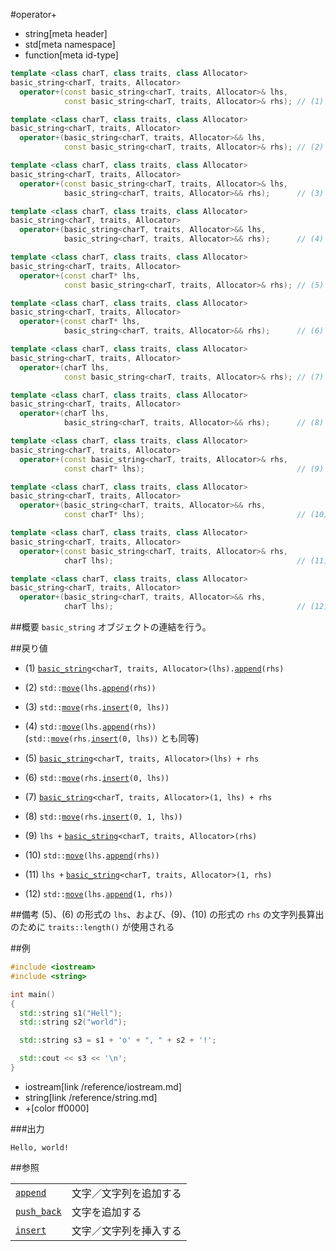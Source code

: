 #operator+
* string[meta header]
* std[meta namespace]
* function[meta id-type]

```cpp
template <class charT, class traits, class Allocator>
basic_string<charT, traits, Allocator>
  operator+(const basic_string<charT, traits, Allocator>& lhs,
            const basic_string<charT, traits, Allocator>& rhs);	// (1)

template <class charT, class traits, class Allocator>
basic_string<charT, traits, Allocator>
  operator+(basic_string<charT, traits, Allocator>&& lhs,
            const basic_string<charT, traits, Allocator>& rhs);	// (2) C++11 から

template <class charT, class traits, class Allocator>
basic_string<charT, traits, Allocator>
  operator+(const basic_string<charT, traits, Allocator>& lhs,
            basic_string<charT, traits, Allocator>&& rhs);		// (3) C++11 から

template <class charT, class traits, class Allocator>
basic_string<charT, traits, Allocator>
  operator+(basic_string<charT, traits, Allocator>&& lhs,
            basic_string<charT, traits, Allocator>&& rhs);		// (4) C++11 から

template <class charT, class traits, class Allocator>
basic_string<charT, traits, Allocator>
  operator+(const charT* lhs,
            const basic_string<charT, traits, Allocator>& rhs);	// (5)

template <class charT, class traits, class Allocator>
basic_string<charT, traits, Allocator>
  operator+(const charT* lhs,
            basic_string<charT, traits, Allocator>&& rhs);		// (6) C++11 から

template <class charT, class traits, class Allocator>
basic_string<charT, traits, Allocator>
  operator+(charT lhs,
            const basic_string<charT, traits, Allocator>& rhs);	// (7)

template <class charT, class traits, class Allocator>
basic_string<charT, traits, Allocator>
  operator+(charT lhs,
            basic_string<charT, traits, Allocator>&& rhs);		// (8) C++11 から

template <class charT, class traits, class Allocator>
basic_string<charT, traits, Allocator>
  operator+(const basic_string<charT, traits, Allocator>& rhs,
            const charT* lhs);									// (9)

template <class charT, class traits, class Allocator>
basic_string<charT, traits, Allocator>
  operator+(basic_string<charT, traits, Allocator>&& rhs,
            const charT* lhs);									// (10) C++11 から

template <class charT, class traits, class Allocator>
basic_string<charT, traits, Allocator>
  operator+(const basic_string<charT, traits, Allocator>& rhs,
            charT lhs);											// (11)

template <class charT, class traits, class Allocator>
basic_string<charT, traits, Allocator>
  operator+(basic_string<charT, traits, Allocator>&& rhs,
            charT lhs);											// (12) C++11 から
```

##概要
`basic_string` オブジェクトの連結を行う。


##戻り値
- (1) [`basic_string`](op_constructor.md)`<charT, traits, Allocator>(lhs).`[`append`](append.md)`(rhs)`

- (2) `std::`[`move`](/reference/utility/move.md)`(lhs.`[`append`](append.md)`(rhs))`

- (3) `std::`[`move`](/reference/utility/move.md)`(rhs.`[`insert`](insert.md)`(0, lhs))`

- (4) `std::`[`move`](/reference/utility/move.md)`(lhs.`[`append`](append.md)`(rhs))`  
	(`std::`[`move`](/reference/utility/move.md)`(rhs.`[`insert`](insert.md)`(0, lhs))` とも同等)

- (5) [`basic_string`](op_constructor.md)`<charT, traits, Allocator>(lhs) + rhs`  

- (6) `std::`[`move`](/reference/utility/move.md)`(rhs.`[`insert`](insert.md)`(0, lhs))`  

- (7) [`basic_string`](op_constructor.md)`<charT, traits, Allocator>(1, lhs) + rhs`

- (8) `std::`[`move`](/reference/utility/move.md)`(rhs.`[`insert`](insert.md)`(0, 1, lhs))`

- (9) `lhs +` [`basic_string`](op_constructor.md)`<charT, traits, Allocator>(rhs)`  

- (10) `std::`[`move`](/reference/utility/move.md)`(lhs.`[`append`](append.md)`(rhs))`  

- (11) `lhs +` [`basic_string`](op_constructor.md)`<charT, traits, Allocator>(1, rhs)`

- (12) `std::`[`move`](/reference/utility/move.md)`(lhs.`[`append`](append.md)`(1, rhs))`


##備考
(5)、(6) の形式の `lhs`、および、(9)、(10) の形式の `rhs` の文字列長算出のために `traits::length()` が使用される


##例
```cpp
#include <iostream>
#include <string>

int main()
{
  std::string s1("Hell");
  std::string s2("world");

  std::string s3 = s1 + 'o' + ", " + s2 + '!';

  std::cout << s3 << '\n';
}
```
* iostream[link /reference/iostream.md]
* string[link /reference/string.md]
* +[color ff0000]

###出力
```
Hello, world!
```

##参照

|                               |                        |
|-------------------------------|------------------------|
| [`append`](append.md)       | 文字／文字列を追加する |
| [`push_back`](push_back.md) | 文字を追加する         |
| [`insert`](insert.md)       | 文字／文字列を挿入する |
